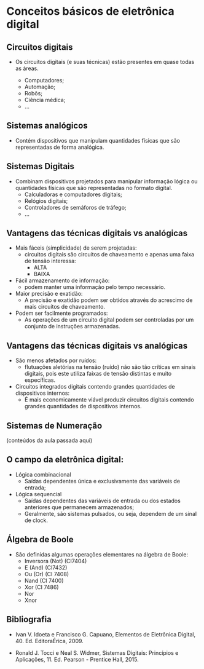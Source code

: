 # Conceitos básicos de eletrônica digital

## Circuitos digitais

- Os circuitos digitais (e suas técnicas) estão presentes em quase todas as áreas.

    - Computadores;
    - Automação;
    - Robôs;
    - Ciência médica;
    - ...

## Sistemas analógicos

- Contém dispositivos que manipulam quantidades físicas que são representadas de forma analógica.

## Sistemas Digitais

- Combinam dispositivos projetados para manipular informação lógica ou quantidades físicas que são representadas no formato digital.
    - Calculadoras e computadores digitais;
    - Relógios digitais;
    - Controladores de semáforos de tráfego;
    - ...

## Vantagens das técnicas digitais vs analógicas

- Mais fáceis (simplicidade) de serem projetadas:
    - circuitos digitais são circuitos de chaveamento e apenas uma faixa de tensão interessa:
        - ALTA
        - BAIXA
- Fácil armazenamento de informação:
    - podem manter uma informação pelo tempo necessário.
- Maior precisão e exatidão:
    - A precisão e exatidão podem ser obtidos através do acrescimo de mais circuitos de chaveamento.
- Podem ser facilmente programados:
    - As operações de um circuito digital podem ser controladas por um conjunto de instruções armazenadas.

## Vantagens das técnicas digitais vs analógicas

- São menos afetados por ruídos:
    - flutuações aletórias na tensão (ruído) não são tão críticas em sinais digitais, pois este utiliza faixas de tensão distintas e muito específicas.
- Circuitos integrados digitais contendo grandes quantidades de dispositivos internos:
    - É mais economicamente viável produzir circuitos digitais contendo grandes quantidades de dispositivos internos.

## Sistemas de Numeração

(conteúdos da aula passada aqui)

## O campo da eletrônica digital:

- Lógica combinacional
    - Saídas dependentes única e exclusivamente das variáveis de entrada;
- Lógica sequencial
    - Saídas dependentes das variáveis de entrada ou dos estados anteriores que permanecem armazenados;
    - Geralmente, são sistemas pulsados, ou seja, dependem de um sinal de clock.

## Álgebra de Boole

- São definidas algumas operações elementares na álgebra de Boole:
    - Inversora (Not) (CI7404)
    - E (And) (CI7432)
    - Ou (Or) (CI 7408)
    - Nand (CI 7400)
    - Xor (CI 7486)
    - Nor 
    - Xnor




## Bibliografia

- Ivan V. Idoeta e Francisco G. Capuano, Elementos de Eletrônica Digital, 40. Ed. EditoraÉrica, 2009.

- Ronald J. Tocci e Neal S. Widmer, Sistemas Digitais: Princípios e Aplicações, 11. Ed. Pearson - Prentice Hall, 2015.